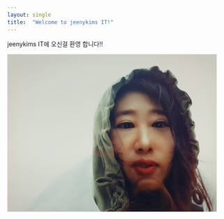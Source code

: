 ```yaml
---
layout: single
title:  "Welcome to jeenykims IT!"
---
```


jeenykims IT에 오신걸 환영 합니다!!

![hat](../images/2024-2-15-first/hat.jpg)
